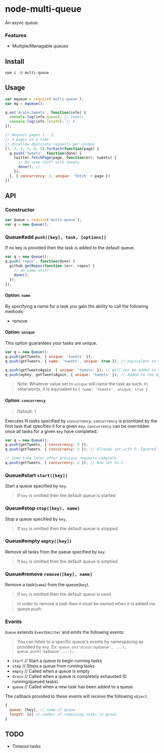 node-multi-queue
================

An async queue.

### Features

* Multiple/Managable queues

## Install

`npm i -S multi-queue`

## Usage

```js
var mqueue = require('multi-queue');
var mq = mqueue();

q.on('drain:tweets', function(info) {
  console.log(info.queue); // tweets
  console.log(info.length); // 0
});

// Request pages 1 - 5,
// 3 pages at a time
// disallow duplicate requests per unique
[1, 2, 2, 3, 4, 5].forEach(function(page) {
  q.push('tweets', function(done) {
    twitter.fetchPage(page, function(err, tweets) {
      // Do some stuff with tweets
      done(); // 
    });
  }, { concurrency: 3, unique: 'fetch' + page })
})

```

## API

### Constructor

```js
var Queue = require('multi-queue');
var q = new Queue();
```

### Queue#add `push([key], task, [options])`

If no key is provided then the task is added to the default queue.

```js
var q = new Queue();
q.push('repos', function(done) {
  github.getRepos(function (err, repos) {
    // do some stuff
    done();
  });
});
```

#### Option: `name`

By specifying a name for a task you gain the ability to call the following methods:

* remove

#### Option: `unique`

This option guarantees your tasks are unique.

```js
var q = new Queue();
q.push(getTweets, { unique: 'tweets' });
q.push(getTweets, { name: 'tweets', unique: true }); // equivalent to the above

q.push(getTweetsAgain, { unique: 'tweets' }); // Will not be added to queue
q.push(myKey, getTweetsAgain, { unique: 'tweets' }); // Added to the myKey queue
```

> Note: Whatever value set to `unique` will name the task as such. In otherwords,
> it is equivalent to `{ name: 'tweets', unique: true }`.

#### Option: `concurrency`
> Default: 1

Executes N tasks specified by `concurrency`. `concurrency` is prioritized by the
first task that specifies it for a given `key`. `concurrency` can be overridden
once all tasks for a given `key` have completed.

```js
var q = new Queue();
q.push(getTweets, { concurrency: 5 });
q.push(getTweets, { concurrency: 2 }); // Already set with 5. Ignored

// Some time later after previous requests complete
q.push(getTweets, { concurrency: 2 }); // Now set to 2
```

### Queue#start `start([key])`

Start a queue specified by `key`.

> If `key` is omitted then the default queue is started

### Queue#stop `stop([key], name)`

Stop a queue specified by `key`.

> If `key` is omitted then the default queue is stopped

### Queue#empty `empty([key])`

Remove all tasks from the queue specified by `key`.

> If `key` is omitted then the default queue is emptied

### Queue#remove `remove([key], name)`

Remove a task(`name`) from the queue(`key`).

> If `key` is omitted then the default queue is used

> In order to remove a task then it must be named when it is added via queue.push.

### Events

`Queue` extends `EventEmitter` and emits the following events:

> You can listen to a specific queue's events by namespacing as provided by `key`.
> Ex: `queue.on('drain:myQueue', ...); queue.push('myQueue'....);`

* `start` // Start a queue to begin running tasks
* `stop`  // Stops a queue from running tasks
* `empty` // Called when a queue is empty
* `drain` // Called when a queue is completely exhausted (0 running/queued tasks)
* `queue` // Called when a new task has been added to a queue

The callback provided to these events will receive the following `object`.

```js
{
  queue: [key], // name of queue
  length: [n] // number of remaining tasks in queue
}
```

## TODO
- Timeout tasks
